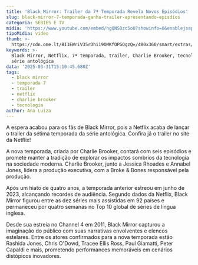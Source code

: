```yaml
---
title: 'Black Mirror: Trailer da 7ª Temporada Revela Novos Episódios'
slug: black-mirror-7-temporada-ganha-trailer-apresentando-episdios
categoria: SÉRIES E TV
midia: 'https://www.youtube.com/embed/hgQNSOzc5oU?showinfo=0&enablejsapi=1'
tipoMidia: video
thumb: >-
  https://cdn.ome.lt/BI1EWriV35rDhi19OMKfOPGQgzQ=/480x360/smart/extras/conteudos/omelete_THUMB_-_2025-03-31T120636.160.png
keywords: >-
  Black Mirror, Netflix, 7ª temporada, trailer, Charlie Brooker, tecnologia,
  série antológica
data: '2025-03-31T15:10:45.680Z'
tags:
  - black mirror
  - temporada 7
  - trailer
  - netflix
  - charlie brooker
  - tecnologia
author: Ana Luiza
---
```


A espera acabou para os fãs de Black Mirror, pois a Netflix acaba de lançar o trailer da sétima temporada da série antológica. Confira já o trailer no site da Netflix!

A nova temporada, criada por Charlie Brooker, contará com seis episódios e promete manter a tradição de explorar os impactos sombrios da tecnologia na sociedade moderna. Charlie Brooker, junto a Jessica Rhoades e Annabel Jones, lidera a produção executiva, com a Broke & Bones responsável pela produção.

Após um hiato de quatro anos, a temporada anterior estreou em junho de 2023, alcançando recordes de audiência. Segundo dados da Netflix, Black Mirror figurou entre as dez séries mais assistidas em 92 países e permaneceu por quatro semanas no Top 10 global de séries de língua inglesa.

Desde sua estreia no Channel 4 em 2011, Black Mirror capturou a imaginação do público com suas narrativas envolventes e elencos estelares. Entre os atores confirmados para a nova temporada estão Rashida Jones, Chris O'Dowd, Tracee Ellis Ross, Paul Giamatti, Peter Capaldi e mais, prometendo performances memoráveis em cenários distópicos inovadores.
